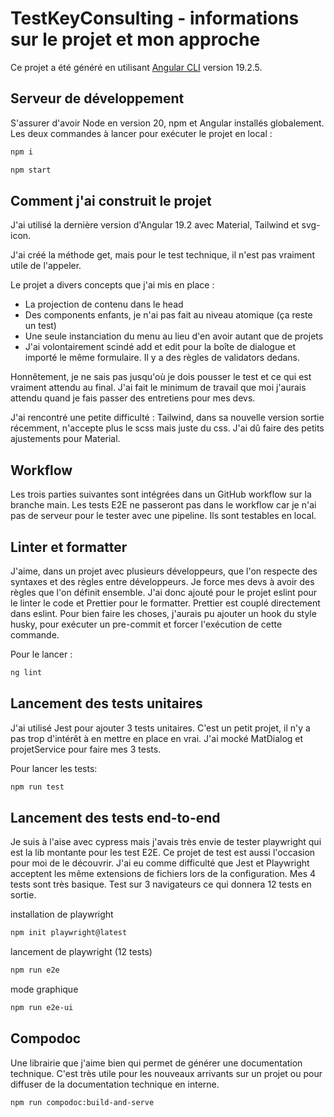 # TestKeyConsulting - informations sur le projet et mon approche

Ce projet a été généré en utilisant [Angular CLI](https://github.com/angular/angular-cli) version 19.2.5.

## Serveur de développement

S'assurer d'avoir Node en version 20, npm et Angular installés globalement.
Les deux commandes à lancer pour exécuter le projet en local :

```bash
npm i
```

```bash
npm start
```

## Comment j'ai construit le projet

J'ai utilisé la dernière version d'Angular 19.2 avec Material, Tailwind et svg-icon.

J'ai créé la méthode get, mais pour le test technique, il n'est pas vraiment utile de l'appeler.

Le projet a divers concepts que j'ai mis en place :

*   La projection de contenu dans le head
*   Des components enfants, je n'ai pas fait au niveau atomique (ça reste un test)
*   Une seule instanciation du menu au lieu d'en avoir autant que de projets
*   J'ai volontairement scindé add et edit pour la boîte de dialogue et importé le même formulaire. Il y a des règles de validators dedans.

Honnêtement, je ne sais pas jusqu'où je dois pousser le test et ce qui est vraiment attendu au final.
J'ai fait le minimum de travail que moi j'aurais attendu quand je fais passer des entretiens pour mes devs.

J'ai rencontré une petite difficulté : Tailwind, dans sa nouvelle version sortie récemment, n'accepte plus le scss mais juste du css. J'ai dû faire des petits ajustements pour Material.

## Workflow

Les trois parties suivantes sont intégrées dans un GitHub workflow sur la branche main.
Les tests E2E ne passeront pas dans le workflow car je n'ai pas de serveur pour le tester avec une pipeline. Ils sont testables en local.

## Linter et formatter

J'aime, dans un projet avec plusieurs développeurs, que l'on respecte des syntaxes et des règles entre développeurs.
Je force mes devs à avoir des règles que l'on définit ensemble.
J'ai donc ajouté pour le projet eslint pour le linter le code et Prettier pour le formatter.
Prettier est couplé directement dans eslint.
Pour bien faire les choses, j'aurais pu ajouter un hook du style husky, pour exécuter un pre-commit et forcer l'exécution de cette commande.

Pour le lancer :

```bash
ng lint
```

## Lancement des tests unitaires

J'ai utilisé Jest pour ajouter 3 tests unitaires. C'est un petit projet, il n'y a pas trop d'intérêt à en mettre en place en vrai.
J'ai mocké MatDialog et projetService pour faire mes 3 tests.

Pour lancer les tests:

```bash
npm run test
```

## Lancement des tests end-to-end

Je suis à l'aise avec cypress mais j'avais très envie de tester playwright qui est la lib montante pour les test E2E. 
Ce projet de test est aussi l'occasion pour moi de le découvrir.
J'ai eu comme difficulté que Jest et Playwright acceptent les même extensions de fichiers lors de la configuration.
Mes 4 tests sont très basique. Test sur 3 navigateurs ce qui donnera 12 tests en sortie.

installation de playwright

```bash
npm init playwright@latest
```

lancement de playwright (12 tests)

```bash
npm run e2e
```
mode graphique
```bash
npm run e2e-ui
```

## Compodoc

Une librairie que j'aime bien qui permet de générer une documentation technique. 
C'est très utile pour les nouveaux arrivants sur un projet ou pour diffuser de la documentation technique en interne.

```bash
npm run compodoc:build-and-serve
```
